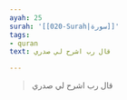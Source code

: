 ```yaml
---
ayah: 25
surah: '[[020-Surah|سورة]]'
tags:
- quran
text: قال رب اشرح لي صدري

---
```

> قال رب اشرح لي صدري
